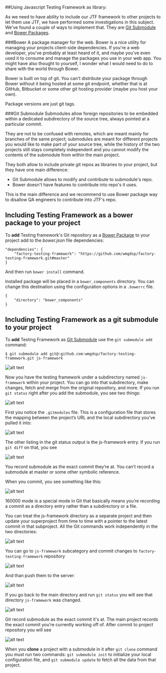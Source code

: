 ##Using Javascript Testing Framework as library:

As we need to have ability to include our JTF framework to other projects to let them use JTF, we have performed some investigations in this subject. We've found a couple of ways to implement that. They are [Git Submodule](http://git-scm.com/docs/git-submodule) and [Bower Packages](http://bob.yexley.net/creating-and-maintaining-your-own-bower-package/).

###Bower
A package manager for the web. Bower is a nice utility for managing your projects client-side dependencies. If you're a web developer, you've probably at least heard of it, and maybe you've even used it to consume and manage the packages you use in your web app. You might have also thought to yourself, I wonder what I would need to do to share <that awesome little client library of yours> with the world through Bower. 
        
Bower is built on top of git. You can't distribute your package through Bower without it being hosted at some git endpoint, whether that is at GitHub, Bitbucket or some other git hosting provider (maybe you host your own).

Package versions are just git tags.
        
###Git Submodule
Submodules allow foreign repositories to be embedded within a dedicated subdirectory of the source tree, always pointed at a particular commit.
        
They are not to be confused with remotes, which are meant mainly for branches of the same project; submodules are meant for different projects you would like to make part of your source tree, while the history of the two projects still stays completely independent and you cannot modify the contents of the submodule from within the main project. 

They both allow to include private git repos as libraries to your project, but they have one main difference:

* Git Submodule allows to modify and contribute to submodule's repo.
* Bower doesn't have features to contribute into repo's it uses.

This is the main difference and we recommend to use Bower package way to disallow QA engineers to contribute into JTF's repo.

## Including Testing Framework as a bower package to your project

To **add** Testing framework's Git repository as a [Bower Package](https://github.com/bower/bower) to your project add to the _bower.json_ file dependencies:

    "dependencies": {
        "factory-testing-framework": "https://github.com/wmgdsp/factory-testing-framework.git#master"
    }
    
And then run `bower install` command.

Installed package will be placed in a `bower_components` directory. You can change this destination using the configuration options in a `.bowerrc` file.

    {
        "directory": "bower_components"
    }

## Including Testing Framework as a git submodule to your project

To **add** Testing Framework as [Git Submodule](http://git-scm.com/docs/git-submodule) use the `git submodule add` command:

    $ git submodule add git@:github.com:wmgdsp/factory-testing-framework.git js-framework
    
![alt text](https://github.com/wmgdsp/factory-testing-framework/raw/master/Documents/images/git_add_submodule.png "Add submodule")
    
Now you have the testing framework under a subdirectory named `js-framework` within your project. You can go into that subdirectory, make changes, fetch and merge from the original repository, and more. If you run `git status` right after you add the submodule, you see two things:

![alt text](https://github.com/wmgdsp/factory-testing-framework/raw/master/Documents/images/git_status.png "Git status")

First you notice the `.gitmodules` file. This is a configuration file that stores the mapping between the project’s URL and the local subdirectory you’ve pulled it into:

![alt text](https://github.com/wmgdsp/factory-testing-framework/raw/master/Documents/images/gitmudules.png ".gitmodules file")

The other listing in the git status output is the js-framework entry. If you run `git diff` on that, you see

![alt text](https://github.com/wmgdsp/factory-testing-framework/raw/master/Documents/images/git_diff.png "Giff for js-framework")

You record submodule as the exact commit they’re at. You can’t record a submodule at master or some other symbolic reference.

When you commit, you see something like this:

![alt text](https://github.com/wmgdsp/factory-testing-framework/raw/master/Documents/images/git_commit.png "Commit with js-factory")

160000 mode is a special mode in Git that basically means you’re recording a commit as a directory entry rather than a subdirectory or a file.

You can treat the js-framework directory as a separate project and then update your superproject from time to time with a pointer to the latest commit in that subproject. All the Git commands work independently in the two directories:

![alt text](https://github.com/wmgdsp/factory-testing-framework/raw/master/Documents/images/git_log.png "")

You can go to `js-framework` subcategory and commit changes to `factory-testing-framework` repository

![alt text](https://github.com/wmgdsp/factory-testing-framework/raw/master/Documents/images/git_commit_in_submodule.png "Commit to subrepo")

And than push them to the server:

![alt text](https://github.com/wmgdsp/factory-testing-framework/raw/master/Documents/images/git_push_submodule.png "Push changes")

If you go back to the main directory and run `git status` you will see that directory `js-framework` was changed.

![alt text](https://github.com/wmgdsp/factory-testing-framework/raw/master/Documents/images/git_status_after_commit.png "Status")

Git record submodule as the exact commit it's at. The main project records the exact commit you’re currently working off of. After commit to project repository you will see

![alt text](https://github.com/wmgdsp/factory-testing-framework/raw/master/Documents/images/git_commit_after_changes.png "Commit after changes")

When you **clone** a project with a submodule in it after `git clone` command you must run two commands: `git submodule init` to initialize your local configuration file, and `git submodule update` to fetch all the data from that project.